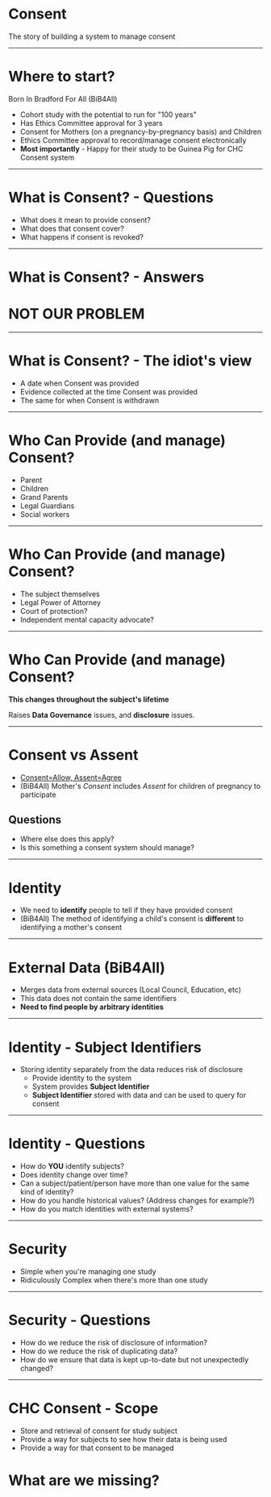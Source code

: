 <!-- $theme: default -->

# Consent
The story of building a system to manage consent

---

# Where to start?

Born In Bradford For All (BiB4All)
* Cohort study with the potential to run for "100 years" 
* Has Ethics Committee approval for 3 years
* Consent for Mothers (on a pregnancy-by-pregnancy basis) and Children
* Ethics Committee approval to record/manage consent electronically
* **Most importantly** - Happy for their study to be Guinea Pig for CHC Consent system

---

# What is Consent? - Questions

* What does it mean to provide consent?
* What does that consent cover?
* What happens if consent is revoked?

---

# What is Consent? - Answers

**NOT OUR PROBLEM**
===
    
---

# What is Consent? - The idiot's view

* A date when Consent was provided
* Evidence collected at the time Consent was provided
* The same for when Consent is withdrawn
    
---

# Who Can Provide (and manage) Consent?

* Parent
* Children
* Grand Parents
* Legal Guardians
* Social workers

---

# Who Can Provide (and manage) Consent?

* The subject themselves
* Legal Power of Attorney
* Court of protection?
* Independent mental capacity advocate?

---

# Who Can Provide (and manage) Consent?

    
**This changes throughout the subject's lifetime**

Raises **Data Governance** issues, and **disclosure** issues. 

---

# Consent vs Assent

* [Consent=Allow, Assent=Agree][consent-vs-assent]
* (BiB4All) Mother's *Consent* includes *Assent* for children of pregnancy to participate

**Questions** 
---

* Where else does this apply?
* Is this something a consent system should manage?


[consent-vs-assent]: https://english.stackexchange.com/a/7099/25236

---

# Identity

* We need to **identify** people to tell if they have provided consent
* (BiB4All) The method of identifying a child's consent is **different** to identifying a mother's consent

--- 

# External Data (BiB4All) 

* Merges data from external sources (Local Council, Education, etc)
* This data does not contain the same identifiers 
* **Need to find people by arbitrary identities**

---

# Identity - Subject Identifiers

* Storing identity separately from the data reduces risk of disclosure
    * Provide identity to the system
    * System provides **Subject Identifier**
    * **Subject Identifier** stored with data and can be used to query for consent

---

# Identity - Questions

* How do **YOU** identify subjects?
* Does identity change over time?
* Can a subject/patient/person have more than one value for the same kind of identity?
* How do you handle historical values? (Address changes for example?)
* How do you match identities with external systems?

---

# Security

<!-- Authenticate via external identity provider -->

* Simple when you're managing one study
* Ridiculously Complex when there's more than one study

---

# Security - Questions

* How do we reduce the risk of disclosure of information?
* How do we reduce the risk of duplicating data?
* How do we ensure that data is kept up-to-date but not unexpectedly changed?

---

# CHC Consent - Scope

* Store and retrieval of consent for study subject
* Provide a way for subjects to see how their data is being used
* Provide a way for that consent to be managed 

**What are we missing?**
===